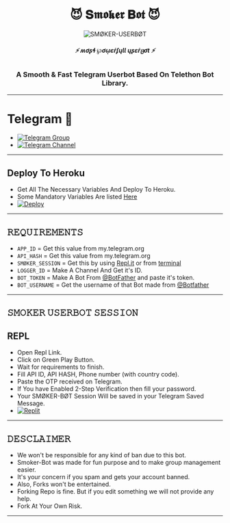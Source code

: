 <h1 align="center">
  <b>😈 𝐒𝖒𝖔𝖐𝖊𝖗 𝐁𝖔𝖙 😈 </b>
</h1>

<p align="center">
  <img src="https://telegra.ph/file/d6f210ec905d3eb385410.jpg" alt="SMØKER-USERBØT">
</p>

<h6 align="center">
  <b>⚡ ʍơʂɬ ℘ơῳɛṙʄųƖƖ ųʂɛṙცơt ⚡</b>
</h6>

<h3 align="center">
  <b>A Smooth & Fast Telegram Userbot Based On Telethon Bot Library.</b>
</h3>

   -----
# Telegram 🏪
- [![Telegram Group](https://img.shields.io/badge/Telegram-Group-brightgreen)](https://t.me/smoker_ki_janta)
- [![Telegram Channel](https://img.shields.io/badge/Telegram-Channel-brightgreen)](https://t.me/SMOKER_UB)
-----

## Deploy To Heroku
- Get All The Necessary Variables And Deploy To Heroku.
- Some Mandatory Variables Are listed [Here](#Variables)
- [![Deploy](https://www.herokucdn.com/deploy/button.svg)](https://heroku.com/deploy?template=https://github.com/smokerboy09/SomkerBot/blob/main)

------

## 𝚁𝙴𝚀𝚄𝙸𝚁𝙴𝙼𝙴𝙽𝚃𝚂

- `APP_ID`  =  Get this value from my.telegram.org
- `API_HASH`  =  Get this value from my.telegram.org
- `SMØKER_SESSION`  =  Get this by using [Repl.it](#Repl) or from [terminal](#Terminal)
- `LOGGER_ID`  =  Make A Channel And Get it's ID.
- `BOT_TOKEN`  =  Make A Bot From [@BotFather](https://t.me/botfather) and paste it's token.
- `BOT_USERNAME`  =  Get the username of that Bot made from [@Botfather](https://t.me/botfather)

------
## 𝚂𝙼𝙾𝙺𝙴𝚁 𝚄𝚂𝙴𝚁𝙱𝙾𝚃 𝚂𝙴𝚂𝚂𝙸𝙾𝙽

## REPL
- Open Repl Link.
- Click on Green Play Button.
- Wait for requirements to finish.
- Fill API ID, API HASH, Phone number (with country code).
- Paste the OTP received on Telegram.
- If You have Enabled 2-Step Verification then fill your password.
- Your SMØKER-BØT Session Will be saved in your Telegram Saved Message.
- [![Replit](https://telegra.ph/file/c7894fdf411dcb59305ea.jpg)](https://replit.com/@smokerboy09/HellBot-1#main.py)



------
## 𝙳𝙴𝚂𝙲𝙻𝙰𝙸𝙼𝙴𝚁
- We won't be responsible for any kind of ban due to this bot.
- Smoker-Bot was made for fun purpose and to make group management easier.
- It's your concern if you spam and gets your account banned.
- Also, Forks won't be entertained.
- Forking Repo is fine. But if you edit something we will not provide any help.
- Fork At Your Own Risk.

------
